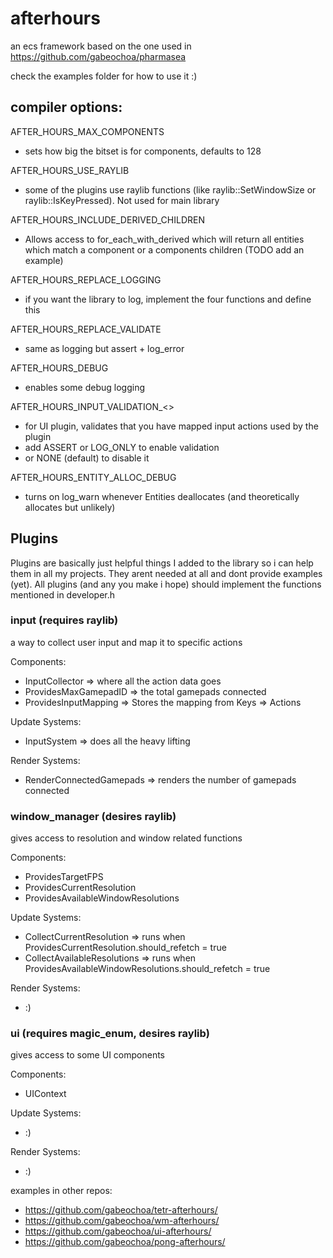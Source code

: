 # afterhours


an ecs framework based on the one used in https://github.com/gabeochoa/pharmasea

check the examples folder for how to use it :) 


## compiler options: 

AFTER_HOURS_MAX_COMPONENTS
- sets how big the bitset is for components, defaults to 128

AFTER_HOURS_USE_RAYLIB
- some of the plugins use raylib functions (like raylib::SetWindowSize or raylib::IsKeyPressed). Not used for main library 

AFTER_HOURS_INCLUDE_DERIVED_CHILDREN
- Allows access to for_each_with_derived which will return all entities which match a component or a components children (TODO add an example) 

AFTER_HOURS_REPLACE_LOGGING
- if you want the library to log, implement the four functions and define this

AFTER_HOURS_REPLACE_VALIDATE
- same as logging but assert + log_error

AFTER_HOURS_DEBUG
- enables some debug logging

AFTER_HOURS_INPUT_VALIDATION_<>
- for UI plugin, validates that you have mapped input actions used by the plugin
- add ASSERT or LOG_ONLY to enable validation
- or NONE (default) to disable it

AFTER_HOURS_ENTITY_ALLOC_DEBUG
- turns on log_warn whenever Entities deallocates (and theoretically allocates but unlikely) 


## Plugins

Plugins are basically just helpful things I added to the library so i can help them in all my projects. They arent needed at all and dont provide examples (yet). All plugins (and any you make i hope) should implement the functions mentioned in developer.h 


### input (requires raylib)
a way to collect user input and map it to specific actions 

Components: 
- InputCollector => where all the action data goes
- ProvidesMaxGamepadID => the total gamepads connected
- ProvidesInputMapping => Stores the mapping from Keys => Actions

Update Systems: 
- InputSystem => does all the heavy lifting

Render Systems: 
- RenderConnectedGamepads => renders the number of gamepads connected


### window_manager (desires raylib)
gives access to resolution and window related functions

Components: 
- ProvidesTargetFPS
- ProvidesCurrentResolution
- ProvidesAvailableWindowResolutions

Update Systems: 
- CollectCurrentResolution => runs when ProvidesCurrentResolution.should_refetch = true
- CollectAvailableResolutions => runs when ProvidesAvailableWindowResolutions.should_refetch = true

Render Systems: 
- :)


### ui (requires magic_enum, desires raylib)
gives access to some UI components 

Components: 
- UIContext<InputAction>

Update Systems: 
- :)

Render Systems: 
- :)



examples in other repos:
- https://github.com/gabeochoa/tetr-afterhours/
- https://github.com/gabeochoa/wm-afterhours/
- https://github.com/gabeochoa/ui-afterhours/
- https://github.com/gabeochoa/pong-afterhours/
